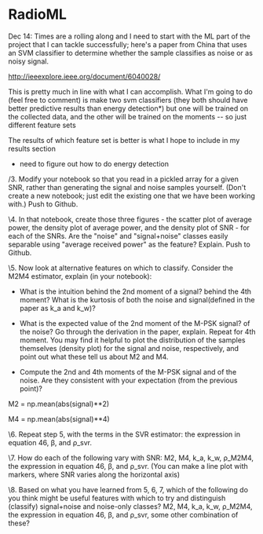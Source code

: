 # RadioML


Dec 14:  Times are a rolling along and I need to start with the ML part of
the project that I can tackle  successfully; here's a paper from China that uses
an SVM classifier to determine whether the sample classifies as noise or as noisy signal.

http://ieeexplore.ieee.org/document/6040028/

This is pretty much in line with what I can accomplish. What I'm going to do
(feel free to comment) is make two svm classifiers (they both should have better
predictive results than energy detection*) but one will be trained on the
collected data, and the other will be trained on the moments -- so just
different feature sets

The  results of which feature set is better is what I hope to include in my
results section

* need to figure out how to do energy detection 


/3. Modify your notebook so that you read in a pickled array for a given SNR, rather
than generating the signal and noise samples yourself. (Don't create a new
notebook; just edit the existing one that we have been working with.) Push to
Github.

\4. In that notebook, create those three figures - the scatter plot of average
power, the density plot of average power, and the density plot of SNR - for each
of the SNRs. Are the "noise" and "signal+noise" classes easily separable using
"average received power" as the feature? Explain. Push to Github.


\5. Now look at alternative features on which to classify. Consider the M2M4
estimator, explain (in your notebook):

* What is the intuition behind the 2nd moment of a signal? behind the 4th
moment? What is the kurtosis of both the noise and signal(defined in the paper as k_a and k_w)?

* What is the expected value of the 2nd moment of the M-PSK signal? of the
noise? Go through the derivation in the paper, explain. Repeat for 4th
moment. You may find it helpful to plot the distribution of the samples
themselves (density plot) for the signal and noise, respectively, and
point out what these tell us about M2 and M4.

* Compute the 2nd and 4th moments of the M-PSK signal and of the
noise. Are they consistent with your expectation (from the previous
point)? 


M2 = np.mean(abs(signal)**2)

M4 = np.mean(abs(signal)**4)


\6. Repeat step 5, with the terms in the SVR estimator: the expression in equation
46, β, and ρ_svr.

\7. How do each of the following vary with SNR: M2, M4, k_a, k_w, ρ_M2M4, the
expression in equation 46, β, and ρ_svr. (You can make a line plot with markers,
where SNR varies along the horizontal axis)

\8. Based on what you have learned from 5, 6, 7, which of the following do you think
might be useful features with which to try and distinguish (classify)
signal+noise and noise-only classes? M2, M4, k_a, k_w, ρ_M2M4, the expression in
equation 46, β, and ρ_svr, some other combination of these?
